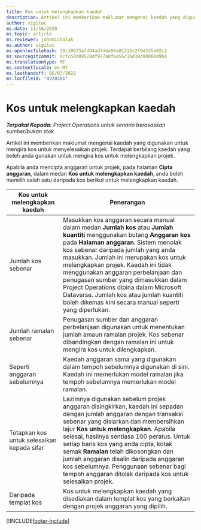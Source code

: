 ```yaml
---
title: Kos untuk melengkapkan kaedah
description: Artikel ini memberikan maklumat mengenai kaedah yang digunakan untuk mengira kos untuk menyelesaikan projek.
author: sigitac
ms.date: 11/16/2020
ms.topic: article
ms.reviewer: johnmichalak
ms.author: sigitac
ms.openlocfilehash: 39c10673afd04ad7d4a94a01211c2f9d335a02c2
ms.sourcegitcommit: 6cfc50d89528df977a8f6a55c1ad39d99800d9b4
ms.translationtype: MT
ms.contentlocale: ms-MY
ms.lasthandoff: 06/03/2022
ms.locfileid: "8920301"
---
```

# <a name="cost-to-complete-methods"></a>Kos untuk melengkapkan kaedah

_**Terpakai Kepada:** Project Operations untuk senario berasaskan sumber/bukan stok_

Artikel ini memberikan maklumat mengenai kaedah yang digunakan untuk mengira kos untuk menyelesaikan projek. Terdapat berbilang kaedah yang boleh anda gunakan untuk mengira kos untuk melengkapkan projek. 

Apabila anda mencipta anggaran untuk projek, pada halaman **Cipta anggaran**, dalam medan **Kos untuk melengkapkan kaedah**, anda boleh memilih salah satu daripada kos berikut untuk melengkapkan kaedah.

| Kos untuk melengkapkan kaedah    | Penerangan                                                                                                                                                                                                                                                                                                                                                                                                                                                                                        |
|------------------------------|----------------------------------------------------------------------------------------------------------------------------------------------------------------------------------------------------------------------------------------------------------------------------------------------------------------------------------------------------------------------------------------------------------------------------------------------------------------------------------------------------|
| Jumlah kos sebenar            | Masukkan kos anggaran secara manual dalam medan **Jumlah kos** atau **Jumlah kuantiti** menggunakan butang **Anggaran kos** pada **Halaman anggaran**. Sistem menolak kos sebenar daripada jumlah yang anda masukkan. Jumlah ini merupakan kos untuk melengkapkan projek. Kaedah ini tidak menggunakan anggaran perbelanjaan dan penugasan sumber yang dimasukkan dalam Project Operations dibina dalam Microsoft Dataverse. Jumlah kos atau jumlah kuantiti boleh dikemas kini secara manual seperti yang diperlukan.  |
| Jumlah ramalan sebenar        | Penugasan sumber dan anggaran perbelanjaan digunakan untuk menentukan jumlah amaun ramalan projek. Kos sebenar dibandingkan dengan ramalan ini untuk mengira kos untuk dilengkapkan.                                                                                                                                                                                                                                                                          |
| Seperti anggaran sebelumnya         | Kaedah anggaran sama yang digunakan dalam tempoh sebelumnya digunakan di sini. Kaedah ini memerlukan model ramalan jika tempoh sebelumnya memerlukan model ramalan.                                                                                                                                                                                                                                                                                                                           |
| Tetapkan kos untuk selesaikan kepada sifar | Lazimnya digunakan sebelum projek anggaran disingkirkan, kaedah ini sepadan dengan jumlah anggaran dengan transaksi sebenar yang disiarkan dan membersihkan lajur **Kos untuk melengkapkan**. Apabila selesai, hasilnya sentiasa 100 peratus. Untuk setiap baris kos yang anda cipta, kotak semak **Ramalan** telah dikosongkan dan jumlah anggaran disalin daripada anggaran kos sebelumnya. Penggunaan sebenar bagi tempoh anggaran ditolak daripada kos untuk selesaikan projek.              |
| Daripada templat kos           | Kos untuk melengkapkan kaedah yang disediakan dalam templat kos yang berkaitan dengan projek anggaran yang dipilih.                                                                                                                                                                                                                                                                                                                                                                          |


[!INCLUDE[footer-include](../includes/footer-banner.md)]